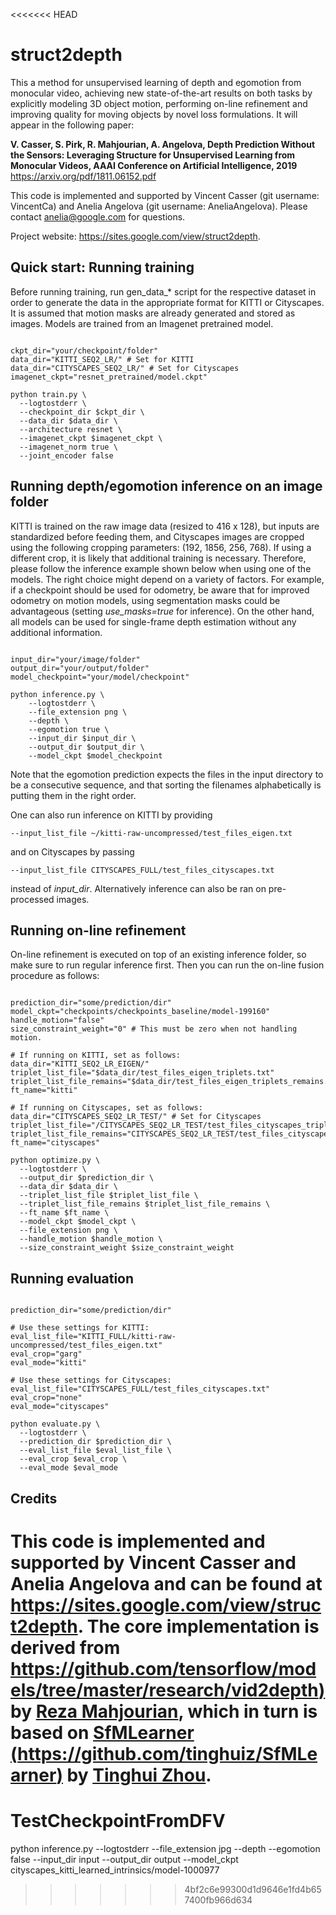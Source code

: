 <<<<<<< HEAD
# struct2depth

This a method for unsupervised learning of depth and egomotion from monocular video, achieving new state-of-the-art results on both tasks by explicitly modeling 3D object motion, performing on-line refinement and improving quality for moving objects by novel loss formulations. It will appear in the following paper: 

**V. Casser, S. Pirk, R. Mahjourian, A. Angelova, Depth Prediction Without the Sensors: Leveraging Structure for Unsupervised Learning from Monocular Videos, AAAI Conference on Artificial Intelligence, 2019**
https://arxiv.org/pdf/1811.06152.pdf

This code is implemented and supported by Vincent Casser (git username: VincentCa) and Anelia Angelova (git username: AneliaAngelova). Please contact anelia@google.com for questions. 

Project website: https://sites.google.com/view/struct2depth.

## Quick start: Running training

Before running training, run gen_data_* script for the respective dataset in order to generate the data in the appropriate format for KITTI or Cityscapes. It is assumed that motion masks are already generated and stored as images.
Models are trained from an Imagenet pretrained model.

```shell

ckpt_dir="your/checkpoint/folder"
data_dir="KITTI_SEQ2_LR/" # Set for KITTI
data_dir="CITYSCAPES_SEQ2_LR/" # Set for Cityscapes
imagenet_ckpt="resnet_pretrained/model.ckpt"

python train.py \
  --logtostderr \
  --checkpoint_dir $ckpt_dir \
  --data_dir $data_dir \
  --architecture resnet \
  --imagenet_ckpt $imagenet_ckpt \
  --imagenet_norm true \
  --joint_encoder false
```



## Running depth/egomotion inference on an image folder

KITTI is trained on the raw image data (resized to 416 x 128), but inputs are standardized before feeding them, and Cityscapes images are cropped using the following cropping parameters: (192, 1856, 256, 768). If using a different crop, it is likely that additional training is necessary. Therefore, please follow the inference example shown below when using one of the models. The right choice might depend on a variety of factors. For example, if a checkpoint should be used for odometry, be aware that for improved odometry on motion models, using segmentation masks could be advantageous (setting *use_masks=true* for inference). On the other hand, all models can be used for single-frame depth estimation without any additional information.


```shell

input_dir="your/image/folder"
output_dir="your/output/folder"
model_checkpoint="your/model/checkpoint"

python inference.py \
    --logtostderr \
    --file_extension png \
    --depth \
    --egomotion true \
    --input_dir $input_dir \
    --output_dir $output_dir \
    --model_ckpt $model_checkpoint
```

Note that the egomotion prediction expects the files in the input directory to be a consecutive sequence, and that sorting the filenames alphabetically is putting them in the right order.

One can also run inference on KITTI by providing

```shell
--input_list_file ~/kitti-raw-uncompressed/test_files_eigen.txt
```

and on Cityscapes by passing

```shell
--input_list_file CITYSCAPES_FULL/test_files_cityscapes.txt
```

instead of *input_dir*.
Alternatively inference can also be ran on pre-processed images.



## Running on-line refinement

On-line refinement is executed on top of an existing inference folder, so make sure to run regular inference first. Then you can run the on-line fusion procedure as follows:

```shell

prediction_dir="some/prediction/dir"
model_ckpt="checkpoints/checkpoints_baseline/model-199160"
handle_motion="false"
size_constraint_weight="0" # This must be zero when not handling motion.

# If running on KITTI, set as follows:
data_dir="KITTI_SEQ2_LR_EIGEN/"
triplet_list_file="$data_dir/test_files_eigen_triplets.txt"
triplet_list_file_remains="$data_dir/test_files_eigen_triplets_remains.txt"
ft_name="kitti"

# If running on Cityscapes, set as follows:
data_dir="CITYSCAPES_SEQ2_LR_TEST/" # Set for Cityscapes
triplet_list_file="/CITYSCAPES_SEQ2_LR_TEST/test_files_cityscapes_triplets.txt"
triplet_list_file_remains="CITYSCAPES_SEQ2_LR_TEST/test_files_cityscapes_triplets_remains.txt"
ft_name="cityscapes"

python optimize.py \
  --logtostderr \
  --output_dir $prediction_dir \
  --data_dir $data_dir \
  --triplet_list_file $triplet_list_file \
  --triplet_list_file_remains $triplet_list_file_remains \
  --ft_name $ft_name \
  --model_ckpt $model_ckpt \
  --file_extension png \
  --handle_motion $handle_motion \
  --size_constraint_weight $size_constraint_weight
```



## Running evaluation

```shell

prediction_dir="some/prediction/dir"

# Use these settings for KITTI:
eval_list_file="KITTI_FULL/kitti-raw-uncompressed/test_files_eigen.txt"
eval_crop="garg"
eval_mode="kitti"

# Use these settings for Cityscapes:
eval_list_file="CITYSCAPES_FULL/test_files_cityscapes.txt"
eval_crop="none"
eval_mode="cityscapes"

python evaluate.py \
  --logtostderr \
  --prediction_dir $prediction_dir \
  --eval_list_file $eval_list_file \
  --eval_crop $eval_crop \
  --eval_mode $eval_mode
```



## Credits

This code is implemented and supported by Vincent Casser and Anelia Angelova and can be found at
https://sites.google.com/view/struct2depth.
The core implementation is derived from [https://github.com/tensorflow/models/tree/master/research/vid2depth)](https://github.com/tensorflow/models/tree/master/research/vid2depth)
by [Reza Mahjourian](rezama@google.com), which in turn is based on [SfMLearner
(https://github.com/tinghuiz/SfMLearner)](https://github.com/tinghuiz/SfMLearner)
by [Tinghui Zhou](https://github.com/tinghuiz).
=======
# TestCheckpointFromDFV

python inference.py --logtostderr --file_extension jpg --depth --egomotion false --input_dir input --output_dir output --model_ckpt cityscapes_kitti_learned_intrinsics/model-1000977
>>>>>>> 4bf2c6e99300d1d9646e1fd4b657400fb966d634
